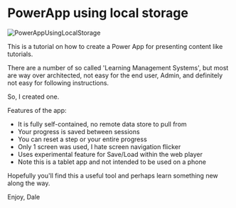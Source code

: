 # PowerApp using local storage

![PowerAppUsingLocalStorage](https://user-images.githubusercontent.com/2302848/238690780-fc360b5a-71fa-48eb-becf-65bd56e662fe.png)

This is a tutorial on how to create a Power App for presenting content like tutorials.

There are a number of so called 'Learning Management Systems', but most are way over architected, not easy for the end user, Admin, and definitely not easy for following instructions.

So, I created one.

Features of the app:

- It is fully self-contained, no remote data store to pull from
- Your progress is saved between sessions
- You can reset a step or your entire progress
- Only 1 screen was used, I hate screen navigation flicker
- Uses experimental feature for Save/Load within the web player
- Note this is a tablet app and not intended to be used on a phone

Hopefully you'll find this a useful tool and perhaps learn something new along the way.

Enjoy,
Dale
